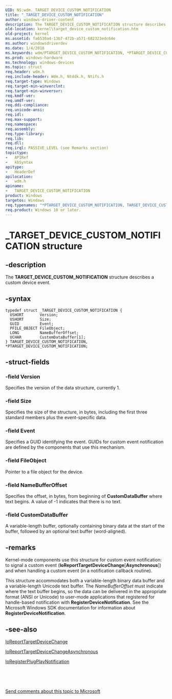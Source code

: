 ```yaml
---
UID: NS:wdm._TARGET_DEVICE_CUSTOM_NOTIFICATION
title: "_TARGET_DEVICE_CUSTOM_NOTIFICATION"
author: windows-driver-content
description: The TARGET_DEVICE_CUSTOM_NOTIFICATION structure describes a custom device event.
old-location: kernel\target_device_custom_notification.htm
old-project: kernel
ms.assetid: fa6530a4-13b7-472b-a571-682323edc64e
ms.author: windowsdriverdev
ms.date: 1/4/2018
ms.keywords: wdm/PTARGET_DEVICE_CUSTOM_NOTIFICATION, *PTARGET_DEVICE_CUSTOM_NOTIFICATION, kstruct_d_b83ddfbd-9448-4a91-8a64-ab060ba7614f.xml, PTARGET_DEVICE_CUSTOM_NOTIFICATION structure pointer [Kernel-Mode Driver Architecture], PTARGET_DEVICE_CUSTOM_NOTIFICATION, _TARGET_DEVICE_CUSTOM_NOTIFICATION, TARGET_DEVICE_CUSTOM_NOTIFICATION structure [Kernel-Mode Driver Architecture], kernel.target_device_custom_notification, TARGET_DEVICE_CUSTOM_NOTIFICATION, wdm/TARGET_DEVICE_CUSTOM_NOTIFICATION
ms.prod: windows-hardware
ms.technology: windows-devices
ms.topic: struct
req.header: wdm.h
req.include-header: Wdm.h, Ntddk.h, Ntifs.h
req.target-type: Windows
req.target-min-winverclnt: 
req.target-min-winversvr: 
req.kmdf-ver: 
req.umdf-ver: 
req.ddi-compliance: 
req.unicode-ansi: 
req.idl: 
req.max-support: 
req.namespace: 
req.assembly: 
req.type-library: 
req.lib: 
req.dll: 
req.irql: PASSIVE_LEVEL (see Remarks section)
topictype:
-	APIRef
-	kbSyntax
apitype:
-	HeaderDef
apilocation:
-	wdm.h
apiname:
-	TARGET_DEVICE_CUSTOM_NOTIFICATION
product: Windows
targetos: Windows
req.typenames: "*PTARGET_DEVICE_CUSTOM_NOTIFICATION, TARGET_DEVICE_CUSTOM_NOTIFICATION"
req.product: Windows 10 or later.
---
```


# _TARGET_DEVICE_CUSTOM_NOTIFICATION structure


## -description


The <b>TARGET_DEVICE_CUSTOM_NOTIFICATION</b> structure describes a custom device event. 


## -syntax


````
typedef struct _TARGET_DEVICE_CUSTOM_NOTIFICATION {
  USHORT       Version;
  USHORT       Size;
  GUID         Event;
  PFILE_OBJECT FileObject;
  LONG         NameBufferOffset;
  UCHAR        CustomDataBuffer[1];
} TARGET_DEVICE_CUSTOM_NOTIFICATION, *PTARGET_DEVICE_CUSTOM_NOTIFICATION;
````


## -struct-fields




### -field Version

Specifies the version of the data structure, currently 1. 


### -field Size

Specifies the size of the structure, in bytes, including the first three standard members plus the event-specific data. 


### -field Event

Specifies a GUID identifying the event. GUIDs for custom event notification are defined by the components that use this mechanism. 


### -field FileObject

Pointer to a file object for the device.


### -field NameBufferOffset

Specifies the offset, in bytes, from beginning of <b>CustomDataBuffer</b> where text begins. A value of -1 indicates that there is no text.


### -field CustomDataBuffer

A variable-length buffer, optionally containing binary data at the start of the buffer, followed by an optional text buffer (word-aligned). 


## -remarks


Kernel-mode components use this structure for custom event notification:  to signal a custom event (<b>IoReportTargetDeviceChange</b>[<b>Asynchronous</b>]) and when handling a custom event (in a notification callback routine).

This structure accommodates both a variable-length binary data buffer and a variable-length Unicode text buffer. The <i>NameBufferOffset</i> must indicate where the text buffer begins, so the data can be delivered in the appropriate format (ANSI or Unicode) to user-mode applications that registered for handle-based notification with <b>RegisterDeviceNotification</b>. See the Microsoft Windows SDK documentation for information about <b>RegisterDeviceNotification</b>. 



## -see-also

<a href="..\wdm\nf-wdm-ioreporttargetdevicechange.md">IoReportTargetDeviceChange</a>

<a href="..\wdm\nf-wdm-ioreporttargetdevicechangeasynchronous.md">IoReportTargetDeviceChangeAsynchronous</a>

<a href="..\wdm\nf-wdm-ioregisterplugplaynotification.md">IoRegisterPlugPlayNotification</a>

 

 

<a href="mailto:wsddocfb@microsoft.com?subject=Documentation%20feedback [kernel\kernel]:%20TARGET_DEVICE_CUSTOM_NOTIFICATION structure%20 RELEASE:%20(1/4/2018)&amp;body=%0A%0APRIVACY STATEMENT%0A%0AWe use your feedback to improve the documentation. We don't use your email address for any other purpose, and we'll remove your email address from our system after the issue that you're reporting is fixed. While we're working to fix this issue, we might send you an email message to ask for more info. Later, we might also send you an email message to let you know that we've addressed your feedback.%0A%0AFor more info about Microsoft's privacy policy, see http://privacy.microsoft.com/en-us/default.aspx." title="Send comments about this topic to Microsoft">Send comments about this topic to Microsoft</a>

